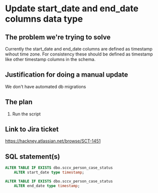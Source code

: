 # Update start_date and end_date columns data type

## The problem we're trying to solve

Currently the start_date and end_date columns are defined as timestamp wihout time zone. For consistency these should be defined as timestamp like other timestamp columns in the schema.

## Justification for doing a manual update

We don't have automated db migrations

## The plan

1. Run the script

## Link to Jira ticket

https://hackney.atlassian.net/browse/SCT-1451

## SQL statement(s)

```sql
ALTER TABLE IF EXISTS dbo.sccv_person_case_status
	ALTER start_date type timestamp;

ALTER TABLE IF EXISTS dbo.sccv_person_case_status
	ALTER end_date type timestamp;
```